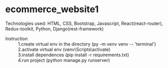 # ecommerce_website1
Technologies used: HTML, CSS, Bootstrap, Javascript, React(react-router), Redux-toolkit, Python, Django(rest-framework) 

<dl>
 <dt>Instruction</dt>
 <dd>1.create virtual env in the directory  (py -m venv venv -- 'terminal')</dd>
 <dd>2.activate virtual env (venv\Scripts\activate)</dd>
 <dd>3.install dependences (pip install -r requirements.txt)</dd>
 <dd>4.run project (python manage.py runserver)</dd>
</dl>
